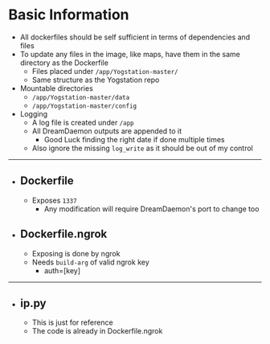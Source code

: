 # Basic Information
- All dockerfiles should be self sufficient in terms of dependencies and files
- To update any files in the image, like maps, have them in the same directory as the Dockerfile
	- Files placed under `/app/Yogstation-master/`
	- Same structure as the Yogstation repo
- Mountable directories
	- `/app/Yogstation-master/data`
	- `/app/Yogstation-master/config`
- Logging
	- A log file is created under `/app`
	- All DreamDaemon outputs are appended to it
		- Good Luck finding the right date if done multiple times
	- Also ignore the missing `log_write` as it should be out of my control
---
- ## Dockerfile
	- Exposes `1337`
		- Any modification will require DreamDaemon's port to change too
- ## Dockerfile.ngrok
	- Exposing is done by ngrok
	- Needs `build-arg` of valid ngrok key
		- auth=[key]
---
- ## ip.py
	- This is just for reference
	- The code is already in Dockerfile.ngrok
